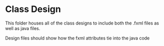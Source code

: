 # Class Design

This folder houses all of the class designs to include both the .fxml files as well as java files.

Design files should show how the fxml attributes tie into the java code
